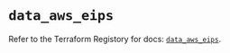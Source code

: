 # `data_aws_eips`

Refer to the Terraform Registory for docs: [`data_aws_eips`](https://registry.terraform.io/providers/hashicorp/aws/5.7.0/docs/data-sources/eips).
